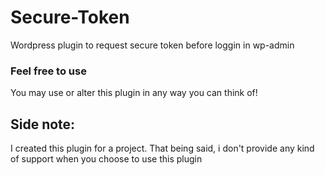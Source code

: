 # Secure-Token
Wordpress plugin to request secure token before loggin in wp-admin

### Feel free to use

You may use or alter this plugin in any way you can think of!

## Side note:
I created this plugin for a project.
That being said, i don't provide any kind of support when you choose to use this plugin
